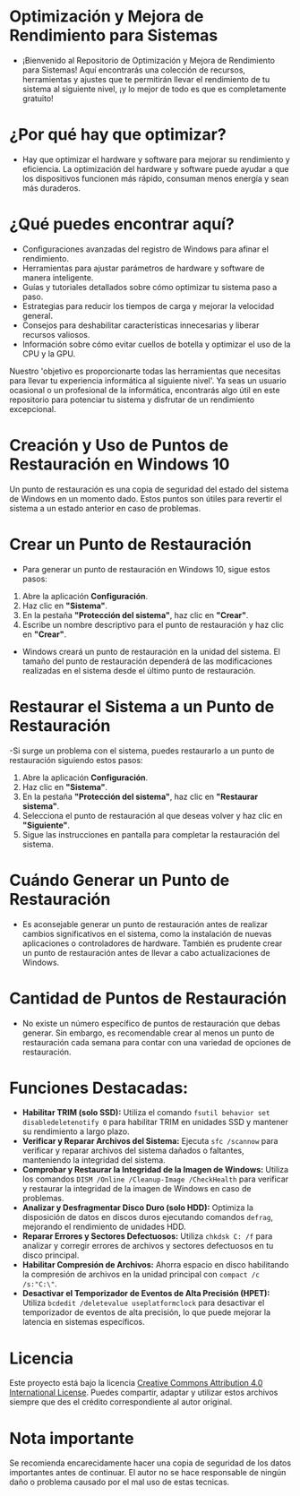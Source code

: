 # Optimización y Mejora de Rendimiento para Sistemas
- ¡Bienvenido al Repositorio de Optimización y Mejora de Rendimiento para Sistemas! Aquí encontrarás una colección de recursos, herramientas y ajustes que te permitirán llevar el rendimiento de tu sistema al siguiente nivel, ¡y lo mejor de todo es que es completamente gratuito!

# ¿Por qué hay que optimizar?
- Hay que optimizar el hardware y software para mejorar su rendimiento y eficiencia. La optimización del hardware  y software puede ayudar a que los dispositivos funcionen más rápido, consuman menos energía y sean más duraderos.

# ¿Qué puedes encontrar aquí?
- Configuraciones avanzadas del registro de Windows para afinar el rendimiento.
- Herramientas para ajustar parámetros de hardware y software de manera inteligente.
- Guías y tutoriales detallados sobre cómo optimizar tu sistema paso a paso.
- Estrategias para reducir los tiempos de carga y mejorar la velocidad general.
- Consejos para deshabilitar características innecesarias y liberar recursos valiosos.
- Información sobre cómo evitar cuellos de botella y optimizar el uso de la CPU y la GPU.

Nuestro 'objetivo es proporcionarte todas las herramientas que necesitas para llevar tu experiencia informática al siguiente nivel'. Ya seas un usuario ocasional o un profesional de la informática, encontrarás algo útil en este repositorio para potenciar tu sistema y disfrutar de un rendimiento excepcional.

# Creación y Uso de Puntos de Restauración en Windows 10

Un punto de restauración es una copia de seguridad del estado del sistema de Windows en un momento dado. Estos puntos son útiles para revertir el sistema a un estado anterior en caso de problemas.

# Crear un Punto de Restauración
- Para generar un punto de restauración en Windows 10, sigue estos pasos:
1. Abre la aplicación **Configuración**.
2. Haz clic en **"Sistema"**.
3. En la pestaña **"Protección del sistema"**, haz clic en **"Crear"**.
4. Escribe un nombre descriptivo para el punto de restauración y haz clic en **"Crear"**.

- Windows creará un punto de restauración en la unidad del sistema. El tamaño del punto de restauración dependerá de las modificaciones realizadas en el sistema desde el último punto de restauración.

# Restaurar el Sistema a un Punto de Restauración
-Si surge un problema con el sistema, puedes restaurarlo a un punto de restauración siguiendo estos pasos:
1. Abre la aplicación **Configuración**.
2. Haz clic en **"Sistema"**.
3. En la pestaña **"Protección del sistema"**, haz clic en **"Restaurar sistema"**.
4. Selecciona el punto de restauración al que deseas volver y haz clic en **"Siguiente"**.
5. Sigue las instrucciones en pantalla para completar la restauración del sistema.

# Cuándo Generar un Punto de Restauración
- Es aconsejable generar un punto de restauración antes de realizar cambios significativos en el sistema, como la instalación de nuevas aplicaciones o controladores de hardware. También es prudente crear un punto de restauración antes de llevar a cabo actualizaciones de Windows.

# Cantidad de Puntos de Restauración
- No existe un número específico de puntos de restauración que debas generar. Sin embargo, es recomendable crear al menos un punto de restauración cada semana para contar con una variedad de opciones de restauración.

# **Funciones Destacadas:**
- **Habilitar TRIM (solo SSD):** Utiliza el comando ```fsutil behavior set disabledeletenotify 0``` para habilitar TRIM en unidades SSD y mantener su rendimiento a largo plazo.
- **Verificar y Reparar Archivos del Sistema:** Ejecuta `sfc /scannow` para verificar y reparar archivos del sistema dañados o faltantes, manteniendo la integridad del sistema.
- **Comprobar y Restaurar la Integridad de la Imagen de Windows:** Utiliza los comandos `DISM /Online /Cleanup-Image /CheckHealth` para verificar y restaurar la integridad de la imagen de Windows en caso de problemas.
- **Analizar y Desfragmentar Disco Duro (solo HDD):** Optimiza la disposición de datos en discos duros ejecutando comandos `defrag`, mejorando el rendimiento de unidades HDD.
- **Reparar Errores y Sectores Defectuosos:** Utiliza `chkdsk C: /f` para analizar y corregir errores de archivos y sectores defectuosos en tu disco principal.
- **Habilitar Compresión de Archivos:** Ahorra espacio en disco habilitando la compresión de archivos en la unidad principal con `compact /c /s:"C:\"`.
- **Desactivar el Temporizador de Eventos de Alta Precisión (HPET):** Utiliza `bcdedit /deletevalue useplatformclock` para desactivar el temporizador de eventos de alta precisión, lo que puede mejorar la latencia en sistemas específicos.

# Licencia
Este proyecto está bajo la licencia [Creative Commons Attribution 4.0 International License](https://creativecommons.org/licenses/by/4.0/). Puedes compartir, adaptar y utilizar estos archivos siempre que des el crédito correspondiente al autor original.

# Nota importante
Se recomienda encarecidamente hacer una copia de seguridad de los datos importantes antes de continuar. El autor no se hace responsable de ningún daño o problema causado por el mal uso de estas tecnicas.
